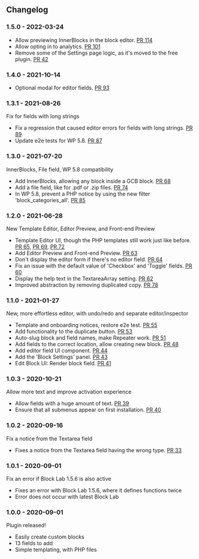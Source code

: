 ## Changelog ##

### 1.5.0 - 2022-03-24 ###

* Allow previewing InnerBlocks in the block editor. [PR 114](https://github.com/studiopress/genesis-custom-blocks/pull/114)
* Allow opting in to analytics. [PR 101](https://github.com/studiopress/genesis-custom-blocks/pull/101)
* Remove some of the Settings page logic, as it's moved to the free plugin. [PR 42](https://github.com/studiopress/genesis-custom-blocks-pro/pull/42)

### 1.4.0 - 2021-10-14 ###

* Optional modal for editor fields. [PR 93](https://github.com/studiopress/genesis-custom-blocks/pull/93)

### 1.3.1 - 2021-08-26 ###

Fix for fields with long strings

* Fix a regression that caused editor errors for fields with long strings. [PR 89](https://github.com/studiopress/genesis-custom-blocks/pull/89)
* Update e2e tests for WP 5.8. [PR 87](https://github.com/studiopress/genesis-custom-blocks/pull/87)

### 1.3.0 - 2021-07-20 ###

InnerBlocks, File field, WP 5.8 compatibility

* Add InnerBlocks, allowing any block inside a GCB block. [PR 68](https://github.com/studiopress/genesis-custom-blocks/pull/68)
* Add a file field, like for .pdf or .zip files. [PR 74](https://github.com/studiopress/genesis-custom-blocks/pull/74)
* In WP 5.8, prevent a PHP notice by using the new filter 'block_categories_all'. [PR 85](https://github.com/studiopress/genesis-custom-blocks/pull/85) 

### 1.2.0 - 2021-06-28 ###

New Template Editor, Editor Preview, and Front-end Preview

* Template Editor UI, though the PHP templates still work just like before. [PR 65](https://github.com/studiopress/genesis-custom-blocks/pull/65), [PR 69](https://github.com/studiopress/genesis-custom-blocks/pull/69), [PR 72](https://github.com/studiopress/genesis-custom-blocks/pull/72)
* Add Editor Preview and Front-end Preview. [PR 63](https://github.com/studiopress/genesis-custom-blocks/pull/63)
* Don't display the editor form if there's no editor field. [PR 64](https://github.com/studiopress/genesis-custom-blocks/pull/64)
* Fix an issue with the default value of 'Checkbox' and 'Toggle' fields. [PR 60](https://github.com/studiopress/genesis-custom-blocks/pull/60)
* Display the help text in the TextareaArray setting. [PR 62](https://github.com/studiopress/genesis-custom-blocks/pull/62)
* Improved abstraction by removing duplicated copy. [PR 78](https://github.com/studiopress/genesis-custom-blocks/pull/78)

### 1.1.0 - 2021-01-27 ###

New, more effortless editor, with undo/redo and separate editor/inspector

* Template and onboarding notices, restore e2e test. [PR 55](https://github.com/studiopress/genesis-custom-blocks/pull/55)
* Add functionality to the duplicate button. [PR 53](https://github.com/studiopress/genesis-custom-blocks/pull/53)
* Auto-slug block and field names, make Repeater work. [PR 51](https://github.com/studiopress/genesis-custom-blocks/pull/51)
* Add fields to the correct location, allow creating new block. [PR 48](https://github.com/studiopress/genesis-custom-blocks/pull/48)
* Add editor field UI component. [PR 44](https://github.com/studiopress/genesis-custom-blocks/pull/44)
* Add the 'Block Settings' panel. [PR 43](https://github.com/studiopress/genesis-custom-blocks/pull/43)
* Edit Block UI: Render block field. [PR 41](https://github.com/studiopress/genesis-custom-blocks/pull/41)

### 1.0.3 - 2020-10-21 ###

Allow more text and improve activation experience

* Allow fields with a huge amount of text. [PR 39](https://github.com/studiopress/genesis-custom-blocks/pull/39)
* Ensure that all submenus appear on first installation. [PR 40](https://github.com/studiopress/genesis-custom-blocks/pull/40)

### 1.0.2 - 2020-09-16 ###

Fix a notice from the Textarea field

* Fixes a notice from the Textarea field having the wrong type. [PR 33](https://github.com/studiopress/genesis-custom-blocks/pull/33)

### 1.0.1 - 2020-09-01 ###

Fix an error if Block Lab 1.5.6 is also active

* Fixes an error with Block Lab 1.5.6, where it defines functions twice
* Error does not occur with latest Block Lab

### 1.0.0 - 2020-09-01 ###

Plugin released!

* Easily create custom blocks
* 13 fields to add
* Simple templating, with PHP files
